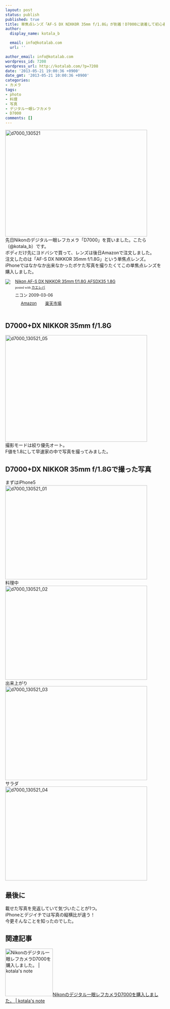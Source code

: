 ```yaml
---
layout: post
status: publish
published: true
title: 単焦点レンズ「AF-S DX NIKKOR 35mm f/1.8G」が到着！D7000に装着して初心者が撮ってみた。
author:
  display_name: kotala_b

  email: info@kotalab.com
  url: ''

author_email: info@kotalab.com
wordpress_id: 7208
wordpress_url: http://kotalab.com/?p=7208
date: '2013-05-21 19:00:36 +0900'
date_gmt: '2013-05-21 10:00:36 +0900'
categories:
- カメラ
tags:
- photo
- 料理
- 写真
- デジタル一眼レフカメラ
- D7000
comments: []
---
```

<p><img src="http://kotalab.com/wp-content/uploads/d7000_130521-448x336.jpg" alt="d7000_130521" width="448" height="336" class="alignnone size-large wp-image-7213" /><br />
先日Nikonのデジタル一眼レフカメラ「D7000」を買いました。こたら（@kotala_b）です。<br />
ボディだけ先にヨドバシで買って、レンズは後日Amazonで注文しました。<br />
注文したのは「AF-S DX NIKKOR 35mm f/1.8G」という単焦点レンズ。<br />
iPhoneではなかなか出来なかったボケた写真を撮りたくてこの単焦点レンズを購入しました。</p>
<div class="kaerebalink-box" style="text-align:left;padding-bottom:20px;font-size:small;/zoom: 1;overflow: hidden;">
<div class="kaerebalink-image" style="float:left;margin:0 15px 10px 0;"><a href="http://www.amazon.co.jp/exec/obidos/ASIN/B001RTTO4Q/same-22/ref=nosim/" rel="nofollow" target="_blank"><img src="http://ecx.images-amazon.com/images/I/418Q6Y-1wEL._SL160_.jpg" style="border: none;" /></a></div>
<div class="kaerebalink-info" style="line-height:120%;/zoom: 1;overflow: hidden;">
<div class="kaerebalink-name" style="margin-bottom:10px;line-height:120%"><a href="http://www.amazon.co.jp/exec/obidos/ASIN/B001RTTO4Q/same-22/ref=nosim/" rel="nofollow" target="_blank">Nikon AF-S DX NIKKOR 35mm f/1.8G AFSDX35 1.8G</a>
<div class="kaerebalink-powered-date" style="font-size:8pt;margin-top:5px;font-family:verdana;line-height:120%">posted with <a href="http://kaereba.com" target="_blank">カエレバ</a></div>
</div>
<div class="kaerebalink-detail" style="margin-bottom:5px;"> ニコン 2009-03-06    </div>
<div class="kaerebalink-link1" style="margin-top:10px;">
<div class="shoplinkamazon" style="display:inline;margin-right:5px;background: url('http://img.yomereba.com/tam_k_01.gif') 0 0 no-repeat;padding: 2px 0 2px 18px;white-space: nowrap;"><a href="http://www.amazon.co.jp/gp/search?keywords=f%2F1.8G%20AFSDX35&__mk_ja_JP=%83J%83%5E%83J%83i&tag=same-22" rel="nofollow" target="_blank" title="アマゾン" >Amazon</a></div>
<div class="shoplinkrakuten" style="display:inline;margin-right:5px;background: url('http://img.yomereba.com/tam_k_01.gif') 0 -50px no-repeat;padding: 2px 0 2px 18px;white-space: nowrap;"><a href="http://hb.afl.rakuten.co.jp/hgc/0fa7afc8.bbfc196a.0fa7afc9.d56c38f1/?pc=http%3A%2F%2Fsearch.rakuten.co.jp%2Fsearch%2Fmall%2Ff%252F1.8G%2520AFSDX35%2F-%2Ff.1-p.1-s.1-sf.0-st.A-v.2%3Fx%3D0%26scid%3Daf_ich_link_urltxt%26m%3Dhttp%3A%2F%2Fm.rakuten.co.jp%2F" rel="nofollow" target="_blank" title="楽天市場" >楽天市場</a></div>
</div>
</div>
<div class="booklink-footer" style="clear: left"></div>
</div>
<p><!--more--></p>
<h2>D7000+DX NIKKOR 35mm f/1.8G</h2>
<p><img src="http://kotalab.com/wp-content/uploads/d7000_130521_05-448x336.jpg" alt="d7000_130521_05" width="448" height="336" class="alignnone size-large wp-image-7215" /><br />
撮影モードは絞り優先オート。<br />
F値を1.8にして早速家の中で写真を撮ってみました。</p>
<h2>D7000+DX NIKKOR 35mm f/1.8Gで撮った写真</h2>
<p>まずはiPhone5<br />
<a href="http://kotalab.com/wp-content/uploads/d7000_130521_01.jpg" target="_blank"><img src="http://kotalab.com/wp-content/uploads/d7000_130521_01-448x296.jpg" alt="d7000_130521_01" width="448" height="296" class="alignnone size-large wp-image-7212" /></a><br />
料理中<br />
<a href="http://kotalab.com/wp-content/uploads/d7000_130521_02.jpg" target="_blank"><img src="http://kotalab.com/wp-content/uploads/d7000_130521_02-448x296.jpg" alt="d7000_130521_02" width="448" height="296" class="alignnone size-large wp-image-7211" /></a><br />
出来上がり<br />
<a href="http://kotalab.com/wp-content/uploads/d7000_130521_03.jpg" target="_blank"><img src="http://kotalab.com/wp-content/uploads/d7000_130521_03-448x296.jpg" alt="d7000_130521_03" width="448" height="296" class="alignnone size-large wp-image-7209" /></a><br />
サラダ<br />
<a href="http://kotalab.com/wp-content/uploads/d7000_130521_04.jpg" target="_blank"><img src="http://kotalab.com/wp-content/uploads/d7000_130521_04-448x296.jpg" alt="d7000_130521_04" width="448" height="296" class="alignnone size-large wp-image-7210" /></a></p>
<h2>最後に</h2>
<p>載せた写真を見返していて気づいたことが1つ。<br />
iPhoneとデジイチでは写真の縦横比が違う！<br />
今更そんなことを知ったのでした。</p>
<h2 class="rele">関連記事</h2>
<p><a href="http://kotalab.com/buy-nikon-d7000" target="_blank"><img  class="alignleft" src="http://kotalab.com/wp-content/uploads/d7000_130520-448x336.jpg" alt="Nikonのデジタル一眼レフカメラD7000を購入しました。 | kotala's note" width="150" /></a><a href="http://kotalab.com/buy-nikon-d7000" target="_blank">Nikonのデジタル一眼レフカメラD7000を購入しました。 | kotala's note</a><br style="clear:both;" /></p>
